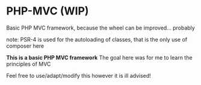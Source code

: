 # PHP-MVC (WIP)
Basic PHP MVC framework, because the wheel can be improved... probably

note: PSR-4 is used for the autoloading of classes, that is the only use of composer here

**This is a basic PHP MVC framework**
The goal here was for me to learn the principles of MVC

Feel free to use/adapt/modify this however it is ill advised!
